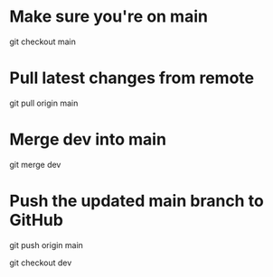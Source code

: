 # Make sure you're on main
git checkout main

# Pull latest changes from remote
git pull origin main

# Merge dev into main
git merge dev

# Push the updated main branch to GitHub
git push origin main

git checkout dev